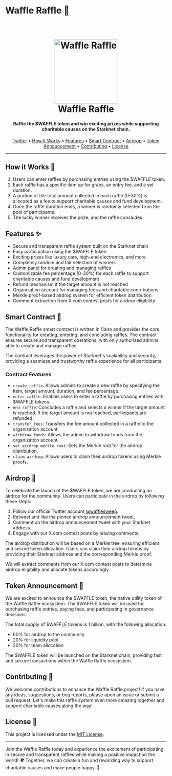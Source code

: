 # Waffle Raffle 🧇

<h1 align="center">
  <br>
  <a href="https://twitter.com/wafflesweep"><img src="https://i.imgur.com/sFmAOBq.png" alt="Waffle Raffle" width="200"></a>
  <br>
  Waffle Raffle
  <br>
</h1>

<h4 align="center">Raffle the $WAFFLE token and win exciting prizes while supporting charitable causes on the Starknet chain.</h4>

<p align="center">
  <a href="https://twitter.com/wafflesweep">Twitter</a> •
  <a href="#how-it-works-">How It Works</a> •
  <a href="#features-">Features</a> •
  <a href="#smart-contract-">Smart Contract</a> •
  <a href="#airdrop-">Airdrop</a> •
  <a href="#token-announcement-">Token Announcement</a> •
  <a href="#contributing-">Contributing</a> •
  <a href="#license-">License</a>
</p>

---

## How it Works 🎲

1. Users can enter raffles by purchasing entries using the $WAFFLE token.
2. Each raffle has a specific item up for grabs, an entry fee, and a set duration.
3. A portion of the total amount collected in each raffle (0-30%) is allocated as a fee to support charitable causes and fund development.
4. Once the raffle duration ends, a winner is randomly selected from the pool of participants.
5. The lucky winner receives the prize, and the raffle concludes.

## Features ✨

- Secure and transparent raffle system built on the Starknet chain
- Easy participation using the $WAFFLE token
- Exciting prizes like luxury cars, high-end electronics, and more
- Completely random and fair selection of winners
- Admin panel for creating and managing raffles
- Customizable fee percentage (0-30%) for each raffle to support charitable causes and fund development
- Refund mechanism if the target amount is not reached
- Organization account for managing fees and charitable contributions
- Merkle proof-based airdrop system for efficient token distribution
- Comment extraction from X.com contest posts for airdrop eligibility

## Smart Contract 📜

The Waffle Raffle smart contract is written in Cairo and provides the core functionality for creating, entering, and concluding raffles. The contract ensures secure and transparent operations, with only authorized admins able to create and manage raffles.

The contract leverages the power of Starknet's scalability and security, providing a seamless and trustworthy raffle experience for all participants.

### Contract Features

- `create_raffle`: Allows admins to create a new raffle by specifying the item, target amount, duration, and fee percentage.
- `enter_raffle`: Enables users to enter a raffle by purchasing entries with $WAFFLE tokens.
- `end_raffle`: Concludes a raffle and selects a winner if the target amount is reached. If the target amount is not reached, participants are refunded.
- `transfer_fees`: Transfers the fee amount collected in a raffle to the organization account.
- `withdraw_funds`: Allows the admin to withdraw funds from the organization account.
- `set_airdrop_merkle_root`: Sets the Merkle root for the airdrop distribution.
- `claim_airdrop`: Allows users to claim their airdrop tokens using Merkle proofs.

## Airdrop 🎉

To celebrate the launch of the $WAFFLE token, we are conducting an airdrop for the community. Users can participate in the airdrop by following these steps:

1. Follow our official Twitter account [@wafflesweep](https://twitter.com/wafflesweep).
2. Retweet and like the pinned airdrop announcement tweet.
3. Comment on the airdrop announcement tweet with your Starknet address.
4. Engage with our X.com contest posts by leaving comments.

The airdrop distribution will be based on a Merkle tree, ensuring efficient and secure token allocation. Users can claim their airdrop tokens by providing their Starknet address and the corresponding Merkle proof.

We will extract comments from our X.com contest posts to determine airdrop eligibility and allocate tokens accordingly.

## Token Announcement 📣

We are excited to announce the $WAFFLE token, the native utility token of the Waffle Raffle ecosystem. The $WAFFLE token will be used for purchasing raffle entries, paying fees, and participating in governance decisions.

The total supply of $WAFFLE tokens is 1 billion, with the following allocation:
- 60% for airdrop to the community
- 20% for liquidity pool
- 20% for team allocation

The $WAFFLE token will be launched on the Starknet chain, providing fast and secure transactions within the Waffle Raffle ecosystem.

## Contributing 🤝

We welcome contributions to enhance the Waffle Raffle project! If you have any ideas, suggestions, or bug reports, please open an issue or submit a pull request. Let's make this raffle system even more amazing together and support charitable causes along the way!

## License 📄

This project is licensed under the [MIT License](LICENSE).

---

Join the Waffle Raffle today and experience the excitement of participating in secure and transparent raffles while making a positive impact on the world! 🌍 Together, we can create a fun and rewarding way to support charitable causes and make people happy. 🙌
